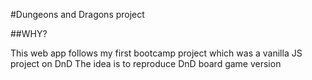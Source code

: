 #Dungeons and Dragons project

##WHY?

This web app follows my first bootcamp project which was a vanilla JS project on DnD The idea is to reproduce DnD board game version